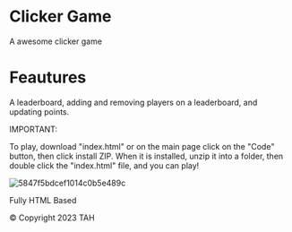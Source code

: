 # Clicker Game
A awesome clicker game


# Feautures

A leaderboard, adding and removing players on a leaderboard, and updating points.

IMPORTANT:

To play, download "index.html" or on the main page click on the "Code" button, then click install ZIP. When it is installed, unzip it into a folder, then double click the "index.html" file, and you can play!

![5847f5bdcef1014c0b5e489c](https://user-images.githubusercontent.com/97061690/209886646-a508ad83-929c-4a45-8be5-35620465272b.png)

Fully HTML Based

© Copyright 2023 TAH 
